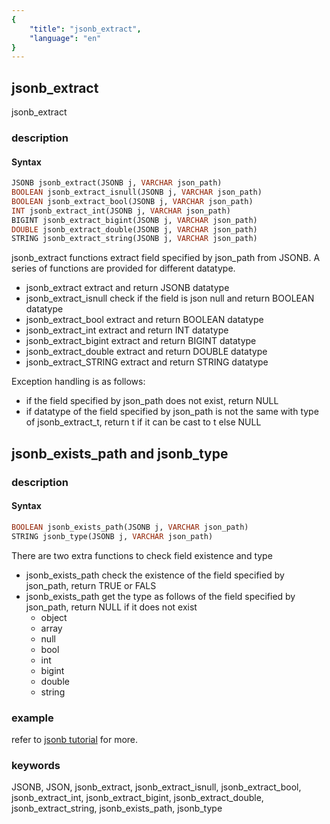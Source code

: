 ```yaml
---
{
    "title": "jsonb_extract",
    "language": "en"
}
---
```


<!-- 
Licensed to the Apache Software Foundation (ASF) under one
or more contributor license agreements.  See the NOTICE file
distributed with this work for additional information
regarding copyright ownership.  The ASF licenses this file
to you under the Apache License, Version 2.0 (the
"License"); you may not use this file except in compliance
with the License.  You may obtain a copy of the License at

  http://www.apache.org/licenses/LICENSE-2.0

Unless required by applicable law or agreed to in writing,
software distributed under the License is distributed on an
"AS IS" BASIS, WITHOUT WARRANTIES OR CONDITIONS OF ANY
KIND, either express or implied.  See the License for the
specific language governing permissions and limitations
under the License.
-->

## jsonb_extract

<version since="1.2.0">

jsonb_extract

</version>

### description

#### Syntax

```sql
JSONB jsonb_extract(JSONB j, VARCHAR json_path)
BOOLEAN jsonb_extract_isnull(JSONB j, VARCHAR json_path)
BOOLEAN jsonb_extract_bool(JSONB j, VARCHAR json_path)
INT jsonb_extract_int(JSONB j, VARCHAR json_path)
BIGINT jsonb_extract_bigint(JSONB j, VARCHAR json_path)
DOUBLE jsonb_extract_double(JSONB j, VARCHAR json_path)
STRING jsonb_extract_string(JSONB j, VARCHAR json_path)
```

jsonb_extract functions extract field specified by json_path from JSONB. A series of functions are provided for different datatype.
- jsonb_extract extract and return JSONB datatype
- jsonb_extract_isnull check if the field is json null and return BOOLEAN datatype
- jsonb_extract_bool extract and return BOOLEAN datatype
- jsonb_extract_int extract and return INT datatype
- jsonb_extract_bigint extract and return BIGINT datatype
- jsonb_extract_double extract and return DOUBLE datatype
- jsonb_extract_STRING extract and return STRING datatype

Exception handling is as follows:
- if the field specified by json_path does not exist, return NULL
- if datatype of the field specified by json_path is not the same with type of jsonb_extract_t, return t if it can be cast to t else NULL


## jsonb_exists_path and jsonb_type
### description

#### Syntax

```sql
BOOLEAN jsonb_exists_path(JSONB j, VARCHAR json_path)
STRING jsonb_type(JSONB j, VARCHAR json_path)
```

There are two extra functions to check field existence and type
- jsonb_exists_path check the existence of the field specified by json_path, return TRUE or FALS
- jsonb_exists_path get the type as follows of the field specified by json_path, return NULL if it does not exist
  - object
  - array
  - null
  - bool
  - int
  - bigint
  - double
  - string

### example

refer to [jsonb tutorial](../../sql-reference/Data-Types/JSONB.md) for more.


### keywords
JSONB, JSON, jsonb_extract, jsonb_extract_isnull, jsonb_extract_bool, jsonb_extract_int, jsonb_extract_bigint, jsonb_extract_double, jsonb_extract_string, jsonb_exists_path, jsonb_type
